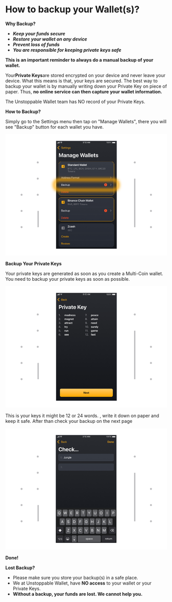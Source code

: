 # How to backup your Wallet(s)?

**Why Backup?**

- ***Keep your funds secure***
- ***Restore** **your wallet on any device***
- ***Prevent loss of funds***
- ***You are responsible for keeping private keys safe***

**This is an important reminder to always do a manual backup of your wallet.**

Your**Private Keys**are stored encrypted on your device and never leave your device. What this means is that, your keys are secured. The best way to backup your wallet is by manually writing down your Private Key on piece of paper. Thus, **no online service can then capture your wallet information.**

The Unstoppable Wallet team has NO record of your Private Keys.

**How to Backup?**

Simply go to the Settings menu then tap on "Manage Wallets", there you will see "Backup" button for each wallet you have.

![](../images/backup-manage.png)

**Backup Your Private Keys**

Your private keys are generated as soon as you create a Multi-Coin wallet. You need to backup your private keys as soon as possible.

![](../images/backup-pk.png)

This is your keys it might be 12 or 24 words. , write it down on paper and keep it safe. After than check your backup on the next page

![](../images/backup-check.png)

**Done!**

**Lost Backup?**

- Please make sure you store your backup(s) in a safe place.
- We at Unstoppable Wallet, have **NO access** to your wallet or your Private Keys.
- **Without a backup, your funds are lost. We cannot help you.**
